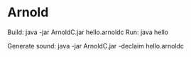 # Arnold

Build: java -jar ArnoldC.jar hello.arnoldc 
Run: java hello 
 
Generate sound: java -jar ArnoldC.jar -declaim hello.arnoldc